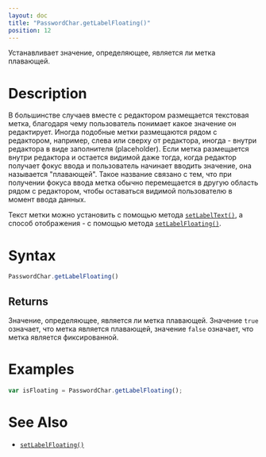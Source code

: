 ```yaml
---
layout: doc
title: "PasswordChar.getLabelFloating()"
position: 12
---
```


Устанавливает значение, определяющее, является ли метка плавающей.

# Description

В большинстве случаев вместе с редактором размещается текстовая метка, благодаря чему пользователь
понимает какое значение он редактирует. Иногда подобные метки размещаются рядом с редактором,
например, слева или сверху от редактора, иногда - внутри редактора в виде заполнителя (placeholder).
Если метка размещается внутри редактора и остается видимой даже тогда, когда редактор получает фокус
ввода и пользователь начинает вводить значение, она называется "плавающей". Такое название связано с
тем, что при получении фокуса ввода метка обычно перемещается в другую область рядом с редактором,
чтобы оставаться видимой пользователю в момент ввода данных.

Текст метки можно установить с помощью метода [`setLabelText()`](../PasswordChar.setLabelText/), а
способ отображения - с помощью метода [`setLabelFloating()`](../PasswordChar.setLabelFloating/).

# Syntax

```js
PasswordChar.getLabelFloating()
```

## Returns

Значение, определяющее, является ли метка плавающей. Значение `true` означает, что метка является
плавающей, значение `false` означает, что метка является фиксированной.

# Examples

```js
var isFloating = PasswordChar.getLabelFloating();
```

# See Also

* [`setLabelFloating()`](../PasswordChar.setLabelFloating/)
